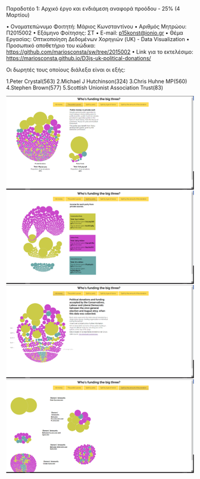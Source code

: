 Παραδοτέο 1: Αρχικό έργο και ενδιάμεση αναφορά προόδου - 25% (4 Μαρτίου)

•	Ονοματεπώνυμο Φοιτητή: Μάριος Κωνσταντίνου
•	Αριθμός Μητρώου: Π2015002
•	Εξάμηνο Φοίτησης: ΣΤ
•	E-mail: p15konst@ionio.gr
•	Θέμα Εργασίας: Οπτικοποίηση Δεδομένων Χορηγιών (UK) - Data Visualization
•	Προσωπικό αποθετήριο του κώδικα: https://github.com/mariosconsta/sw/tree/2015002
•	 Link για το εκτελέσιμο:  https://mariosconsta.github.io/D3js-uk-political-donations/





 Οι δωρητές τους οποίους διάλεξα είναι οι εξής:
 
1.Peter Crystal(563)
2.Michael J Hutchinson(324)
3.Chris Huhne MP(560)
4.Stephen Brown(577)
5.Scottish Unionist Association Trust(83)

![ScreenShot](Untitled.png)
![ScreenShot](Untitled2.png)
![ScreenShot](Untitled3.png)
![ScreenShot](Untitled4.png)
